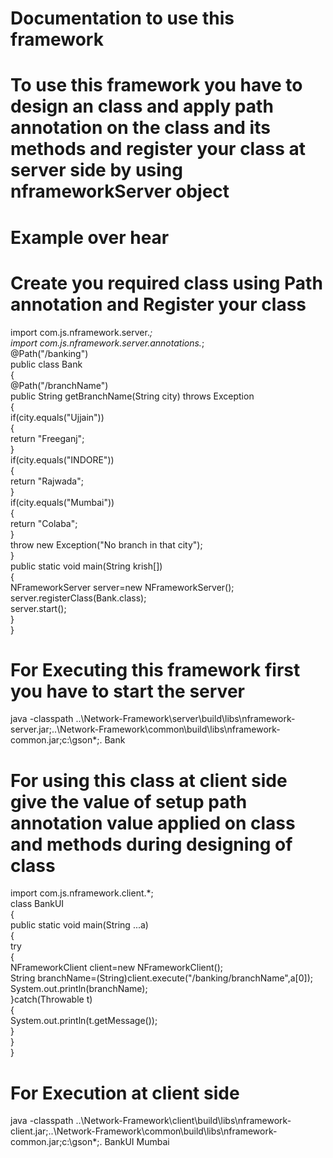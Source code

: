 # Documentation to use this framework
# To use this framework you have to design an class and apply path annotation on the class and its methods and register your class at server side by using nframeworkServer object
# Example over hear
# Create you required class using Path annotation and Register your class
import com.js.nframework.server.*;
<br>
import com.js.nframework.server.annotations.*;
<br>
@Path("/banking")
<br>
public class Bank 
<br>
{
<br>
@Path("/branchName")
<br>
public String getBranchName(String city) throws Exception
<br>
{
<br>
if(city.equals("Ujjain"))
<br>
{
<br>
return "Freeganj";
<br>
}
<br>
if(city.equals("INDORE"))
<br>
{
<br>
return "Rajwada";
<br>
}
<br>
if(city.equals("Mumbai"))
<br>
{
<br>
return "Colaba";
<br>
}
<br>
throw new Exception("No branch in that city");
<br>
}
<br>
public static void main(String krish[])
<br>
{
<br>
NFrameworkServer server=new NFrameworkServer();
<br>
server.registerClass(Bank.class);
<br>
server.start();
<br>
}
<br>
}
<br>


# For Executing this framework first you have to start the server

java -classpath ..\Network-Framework\server\build\libs\nframework-server.jar;..\Network-Framework\common\build\libs\nframework-common.jar;c:\gson\*;. Bank
 
# For using this class at client side give the value of setup path annotation value applied on class and methods during designing of class

import com.js.nframework.client.*;
<br>
class BankUI
<br>
{
<br>
public static void main(String ...a)
<br>
{
<br>
try
<br>
{
<br>
NFrameworkClient client=new NFrameworkClient();
<br>
String branchName=(String)client.execute("/banking/branchName",a[0]);
<br>
System.out.println(branchName);
<br>
}catch(Throwable t)
<br>
{
<br>
System.out.println(t.getMessage());
<br>
}
<br>
}
<br>
}
<br>

# For Execution at client side

java -classpath ..\Network-Framework\client\build\libs\nframework-client.jar;..\Network-Framework\common\build\libs\nframework-common.jar;c:\gson\*;. BankUI Mumbai
